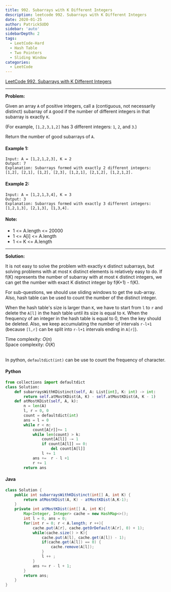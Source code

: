 ```yaml
---
title: 992. Subarrays with K Different Integers
description: leetcode 992. Subarrays with K Different Integers
date: 2020-01-25
author: PatrickSUDO
sidebar: 'auto'
sidebarDepth: 2
tags: 
  - LeetCode-Hard
  - Hash Table 
  - Two Pointers
  - Sliding Window
categories:
  - LeetCode
---
```

[LeetCode 992. Subarrays with K Different Integers](https://leetcode.com/problems/subarrays-with-k-different-integers/)

---
**Problem:** <br/>

Given an array `A` of positive integers, call a (contiguous, not necessarily distinct) subarray of `A` good if the number of different integers in that subarray is exactly `K`.

(For example, `[1,2,3,1,2]` has 3 different integers: `1`, `2`, and `3`.)

Return the number of good subarrays of `A`.


#### Example 1:

    Input: A = [1,2,1,2,3], K = 2
    Output: 7
    Explanation: Subarrays formed with exactly 2 different integers: [1,2], [2,1], [1,2], [2,3], [1,2,1], [2,1,2], [1,2,1,2].

#### Example 2:

    Input: A = [1,2,1,3,4], K = 3
    Output: 3
    Explanation: Subarrays formed with exactly 3 different integers: [1,2,1,3], [2,1,3], [1,3,4].


#### Note:

- 1 <= A.length <= 20000
- 1 <= A[i] <= A.length
- 1 <= K <= A.length

---
**Solution:** <br/>

It is not easy to solve the problem with exactly `K` distinct subarrays, but solving problems with at most `K` distinct elements is relatively easy to do. If f(K) represents the number of subarray with at most `K` distinct integers, we can get the number with exact K distinct integer by f(K+1) - f(K).

For sub-questions, we should use sliding windows to get the sub-array. Also, hash table can be used to count the number of the distinct integer. 

When the hash table's size is larger than `K`, we have to start from `l` to `r` and delete the `A[l]` in the hash table until its size is equal to `K`.  When the frequency of an integer in the hash table is equal to 0, then the key should be deleted.  Also, we keep accumulating the number of intervals `r-l+1` (because `[l,r]` can be split into `r-l+1` intervals ending in `A[r]`).

Time complexity: $O(n)$</br>
Space complexity: $O(K)$ 
</br>
</br>

In python, `defaultdict(int)` can be use to count the frequency of character.

#### Python
```python
from collections import defaultdict
class Solution:
    def subarraysWithKDistinct(self, A: List[int], K: int) -> int:
        return self.atMostKDist(A, K) - self.atMostKDist(A, K - 1)
    def atMostKDist(self, A, k):
        n = len(A)
        l, r = 0, 0
        count = defaultdict(int)
        ans = l = 0
        while r < n:
            count[A[r]]+= 1 
            while len(count) > k:
                count[A[l]] -= 1
                if count[A[l]] == 0:
                    del count[A[l]]
                l += 1
            ans +=  r - l +1
            r += 1
        return ans
```


#### Java
```java
class Solution {
    public int subarraysWithKDistinct(int[] A, int K) {
        return atMostKDist(A, K) - atMostKDist(A,K-1);
    }
    private int atMostKDist(int[] A, int K){
        Map<Integer, Integer> cache = new HashMap<>();
        int l = 0, ans = 0;
        for(int r = 0; r < A.length; r ++){
            cache.put(A[r], cache.getOrDefault(A[r], 0) + 1);
            while(cache.size() > K){
                cache.put(A[l], cache.get(A[l]) - 1);
                if(cache.get(A[l]) == 0) {
                    cache.remove(A[l]);
                }
                l ++ ;
            }
            ans += r - l + 1;
        }
        return ans;
    }
}
```

<Disqus shortname="patricksudo" />